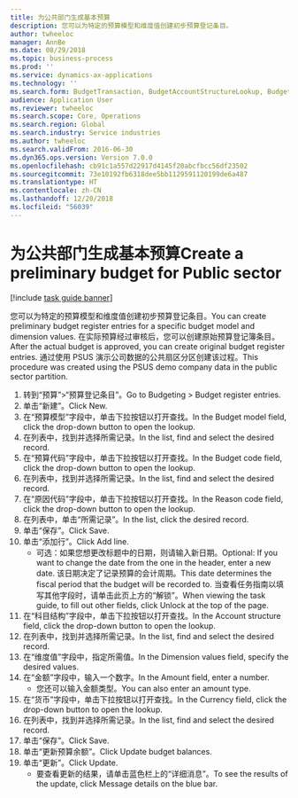 ```yaml
---
title: 为公共部门生成基本预算
description: 您可以为特定的预算模型和维度值创建初步预算登记条目。
author: twheeloc
manager: AnnBe
ms.date: 08/29/2018
ms.topic: business-process
ms.prod: ''
ms.service: dynamics-ax-applications
ms.technology: ''
ms.search.form: BudgetTransaction, BudgetAccountStructureLookup, BudgetTransactionMultiPost
audience: Application User
ms.reviewer: twheeloc
ms.search.scope: Core, Operations
ms.search.region: Global
ms.search.industry: Service industries
ms.author: twheeloc
ms.search.validFrom: 2016-06-30
ms.dyn365.ops.version: Version 7.0.0
ms.openlocfilehash: cb91c1a557d22917d4145f20abcfbcc56df23502
ms.sourcegitcommit: 73e10192fb6318dee5bb1129591120199de6a487
ms.translationtype: HT
ms.contentlocale: zh-CN
ms.lasthandoff: 12/20/2018
ms.locfileid: "56039"
---
```

# <a name="create-a-preliminary-budget-for-public-sector"></a><span data-ttu-id="d513d-103">为公共部门生成基本预算</span><span class="sxs-lookup"><span data-stu-id="d513d-103">Create a preliminary budget for Public sector</span></span>

[!include [task guide banner](../../includes/task-guide-banner.md)]

<span data-ttu-id="d513d-104">您可以为特定的预算模型和维度值创建初步预算登记条目。</span><span class="sxs-lookup"><span data-stu-id="d513d-104">You can create preliminary budget register entries for a specific budget model and dimension values.</span></span> <span data-ttu-id="d513d-105">在实际预算经过审核后，您可以创建原始预算登记簿条目。</span><span class="sxs-lookup"><span data-stu-id="d513d-105">After the actual budget is approved, you can create original budget register entries.</span></span> <span data-ttu-id="d513d-106">通过使用 PSUS 演示公司数据的公共扇区分区创建该过程。</span><span class="sxs-lookup"><span data-stu-id="d513d-106">This procedure was created using the PSUS demo company data in the public sector partition.</span></span>

1. <span data-ttu-id="d513d-107">转到“预算”>“预算登记条目”。</span><span class="sxs-lookup"><span data-stu-id="d513d-107">Go to Budgeting > Budget register entries.</span></span>
2. <span data-ttu-id="d513d-108">单击“新建”。</span><span class="sxs-lookup"><span data-stu-id="d513d-108">Click New.</span></span>
3. <span data-ttu-id="d513d-109">在“预算模型”字段中，单击下拉按钮以打开查找。</span><span class="sxs-lookup"><span data-stu-id="d513d-109">In the Budget model field, click the drop-down button to open the lookup.</span></span>
4. <span data-ttu-id="d513d-110">在列表中，找到并选择所需记录。</span><span class="sxs-lookup"><span data-stu-id="d513d-110">In the list, find and select the desired record.</span></span>
5. <span data-ttu-id="d513d-111">在“预算代码”字段中，单击下拉按钮以打开查找。</span><span class="sxs-lookup"><span data-stu-id="d513d-111">In the Budget code field, click the drop-down button to open the lookup.</span></span>
6. <span data-ttu-id="d513d-112">在列表中，找到并选择所需记录。</span><span class="sxs-lookup"><span data-stu-id="d513d-112">In the list, find and select the desired record.</span></span>
7. <span data-ttu-id="d513d-113">在“原因代码”字段中，单击下拉按钮以打开查找。</span><span class="sxs-lookup"><span data-stu-id="d513d-113">In the Reason code field, click the drop-down button to open the lookup.</span></span>
8. <span data-ttu-id="d513d-114">在列表中，单击“所需记录”。</span><span class="sxs-lookup"><span data-stu-id="d513d-114">In the list, click the desired record.</span></span>
9. <span data-ttu-id="d513d-115">单击“保存”。</span><span class="sxs-lookup"><span data-stu-id="d513d-115">Click Save.</span></span>
10. <span data-ttu-id="d513d-116">单击“添加行”。</span><span class="sxs-lookup"><span data-stu-id="d513d-116">Click Add line.</span></span>
    * <span data-ttu-id="d513d-117">可选：如果您想更改标题中的日期，则请输入新日期。</span><span class="sxs-lookup"><span data-stu-id="d513d-117">Optional: If you want to change the date from the one in the header, enter a new date.</span></span> <span data-ttu-id="d513d-118">该日期决定了记录预算的会计周期。</span><span class="sxs-lookup"><span data-stu-id="d513d-118">This date determines the fiscal period that the budget will be recorded to.</span></span> <span data-ttu-id="d513d-119">当查看任务指南以填写其他字段时，请单击此页上方的“解锁”。</span><span class="sxs-lookup"><span data-stu-id="d513d-119">When viewing the task guide, to fill out other fields, click Unlock at the top of the page.</span></span>  
11. <span data-ttu-id="d513d-120">在“科目结构”字段中，单击下拉按钮以打开查找。</span><span class="sxs-lookup"><span data-stu-id="d513d-120">In the Account structure field, click the drop-down button to open the lookup.</span></span>
12. <span data-ttu-id="d513d-121">在列表中，找到并选择所需记录。</span><span class="sxs-lookup"><span data-stu-id="d513d-121">In the list, find and select the desired record.</span></span>
13. <span data-ttu-id="d513d-122">在“维度值”字段中，指定所需值。</span><span class="sxs-lookup"><span data-stu-id="d513d-122">In the Dimension values field, specify the desired values.</span></span>
14. <span data-ttu-id="d513d-123">在“金额”字段中，输入一个数字。</span><span class="sxs-lookup"><span data-stu-id="d513d-123">In the Amount field, enter a number.</span></span>
    * <span data-ttu-id="d513d-124">您还可以输入金额类型。</span><span class="sxs-lookup"><span data-stu-id="d513d-124">You can also enter an amount type.</span></span>  
15. <span data-ttu-id="d513d-125">在“货币”字段中，单击下拉按钮以打开查找。</span><span class="sxs-lookup"><span data-stu-id="d513d-125">In the Currency field, click the drop-down button to open the lookup.</span></span>
16. <span data-ttu-id="d513d-126">在列表中，找到并选择所需记录。</span><span class="sxs-lookup"><span data-stu-id="d513d-126">In the list, find and select the desired record.</span></span>
17. <span data-ttu-id="d513d-127">单击“保存”。</span><span class="sxs-lookup"><span data-stu-id="d513d-127">Click Save.</span></span>
18. <span data-ttu-id="d513d-128">单击“更新预算余额”。</span><span class="sxs-lookup"><span data-stu-id="d513d-128">Click Update budget balances.</span></span>
19. <span data-ttu-id="d513d-129">单击“更新”。</span><span class="sxs-lookup"><span data-stu-id="d513d-129">Click Update.</span></span>
    * <span data-ttu-id="d513d-130">要查看更新的结果，请单击蓝色栏上的“详细消息”。</span><span class="sxs-lookup"><span data-stu-id="d513d-130">To see the results of the update, click Message details on the blue bar.</span></span>  

